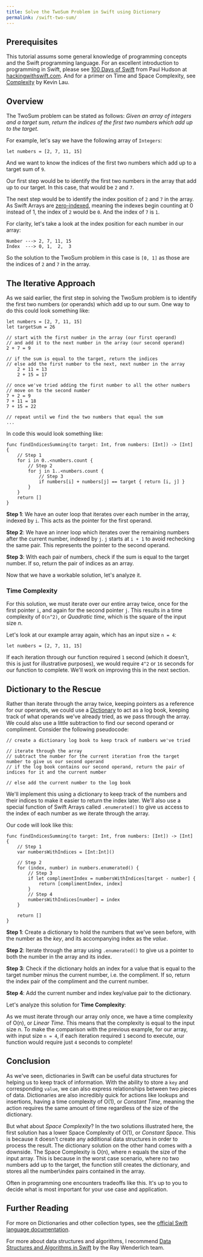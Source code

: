 ```yaml
---
title: Solve the TwoSum Problem in Swift using Dictionary
permalink: /swift-two-sum/
---
```


## Prerequisites
This tutorial assums some general knowledge of programming concepts and the Swift programming language. For an excellent introduction to programming in Swift, please see [100 Days of Swift](https://www.hackingwithswift.com/100) from Paul Hudson at [hackingwithswift.com](https://www.hackingwithswift.com/). And for a primer on Time and Space Complexity, see [Complexity](https://www.kodeco.com/books/data-structures-algorithms-in-swift/v3.0/chapters/2-complexity) by Kevin Lau.

## Overview

The TwoSum problem can be stated as follows: *Given an array of integers and a target sum, return the indices of the first two numbers which add up to the target.*

For example, let's say we have the following array of `Integers`:

`let numbers = [2, 7, 11, 15]`

And we want to know the indices of the first two numbers which add up to a target sum of `9`.

Our first step would be to identify the first two numbers in the array that add up to our target. In this case, that would be `2` and `7`. 

The next step would be to identify the index position of `2` and `7` in the array. As Swift Arrays are [zero-indexed](https://docs.swift.org/swift-book/documentation/the-swift-programming-language/collectiontypes/#Accessing-and-Modifying-an-Array), meaning the indexes begin counting at 0 instead of 1, the index of `2` would be `0`. And the index of `7` is `1`.

For clarity, let's take a look at the index position for each number in our array:

```
Number ---> 2, 7, 11, 15
Index  ---> 0, 1,  2,  3
```

So the solution to the TwoSum problem in this case is `[0, 1]` as those are the indices of `2` and `7` in the array.

## The Iterative Approach
As we said earlier, the first step in solving the TwoSum problem is to identify the first two numbers (or operands) which add up to our sum. One way to do this could look something like:

```
let numbers = [2, 7, 11, 15]
let targetSum = 26

// start with the first number in the array (our first operand)
// and add it to the next number in the array (our second operand)
2 + 7 = 9

// if the sum is equal to the target, return the indices
// else add the first number to the next, next number in the array
    2 + 11 = 13
    2 + 15 = 17
    
// once we've tried adding the first number to all the other numbers
// move on to the second number
7 + 2 = 9
7 + 11 = 18
7 + 15 = 22

// repeat until we find the two numbers that equal the sum
...
```

In code this would look something like: 

```
func findIndicesSumming(to target: Int, from numbers: [Int]) -> [Int] {
    // Step 1
    for i in 0..<numbers.count {
        // Step 2
        for j in 1..<numbers.count {
            // Step 3
            if numbers[i] + numbers[j] == target { return [i, j] }
        }
    }
    return []
}
```  

**Step 1**: We have an outer loop that iterates over each number in the array, indexed by `i`. This acts as the pointer for the first operand. 

**Step 2**: We have an inner loop which iterates over the remaining numbers after the current number, indexed by `j`. `j` starts at `i + 1` to avoid rechecking the same pair. This represents the pointer to the second operand.  

**Step 3**: With each pair of numbers, check if the sum is equal to the target number. If so, return the pair of indices as an array. 

Now that we have a workable solution, let's analyze it.

### Time Complexity
For this solution, we must iterate over our entire array twice, once for the first pointer `i`, and again for the second pointer `j`. This results in a time complexity of `O(n^2)`, or *Quadratic time*, which is the square of the input size *n*.

Let's look at our example array again, which has an input size `n = 4`:
```
let numbers = [2, 7, 11, 15]
```

If each iteration through our function required `1` second (which it doesn't, this is just for illustrative purposes), we would require `4^2` or `16` seconds for our function to complete. We'll work on improving this in the next section.

## Dictionary to the Rescue
Rather than iterate through the array twice, keeping pointers as a reference for our operands, we could use a [Dictionary](https://docs.swift.org/swift-book/documentation/the-swift-programming-language/collectiontypes#Dictionaries) to act as a log book, keeping track of what operands we've already tried, as we pass through the array. We could also use a little subtraction to find our second operand or compliment. Consider the following pseudocode:

```
// create a dictionary log book to keep track of numbers we've tried

// iterate through the array
// subtract the number for the current iteration from the target number to give us our second operand
// if the log book contains our second operand, return the pair of indices for it and the current number

// else add the current number to the log book
```

We'll implement this using a dictionary to keep track of the numbers and their indices to make it easier to return the index later. We'll also use a special function of Swift Arrays called `.enumerated()` to give us access to the index of each number as we iterate through the array. 

Our code will look like this:
```
func findIndicesSumming(to target: Int, from numbers: [Int]) -> [Int] {
    // Step 1
    var numbersWithIndices = [Int:Int]()
    
    // Step 2
    for (index, number) in numbers.enumerated() {
        // Step 3
        if let complimentIndex = numbersWithIndices[target - number] {
            return [complimentIndex, index]
        }
        // Step 4
        numbersWithIndices[number] = index
    }
    
    return []
}
```

**Step 1**: Create a dictionary to hold the numbers that we've seen before, with the number as the *key*, and its accompanying index as the *value*.

**Step 2**: Iterate through the array using `.enumerated()` to give us a pointer to both the number in the array and its index.

**Step 3**: Check if the dictionary holds an index for a value that is equal to the target number minus the current number, i.e. the compliment. If so, return the index pair of the compliment and the current number.

**Step 4**: Add the current number and index key/value pair to the dictionary.

Let's analyze this solution for **Time Complexity**:

As we must iterate through our array only once, we have a time complexity of O(n), or *Linear Time*. This means that the complexity is equal to the input size *n*. To make the comparison with the previous example, for our array, with input size `n = 4`, if each iteration required `1` second to execute, our function would require just `4` seconds to complete! 

## Conclusion
As we've seen, dictionaries in Swift can be useful data structures for helping us to keep track of information. With the ability to store a `key` and corresponding `value`, we can also express relationships between two pieces of data. Dictionaries are also incredibly quick for actions like lookups and insertions, having a time complexity of O(1), or *Constant Time*, meaning the action requires the same amount of time regardless of the size of the dictionary. 

But what about *Space Complexity*? In the two solutions illustrated here, the first solution has a lower Space Complexity of O(1), or *Constant Space*. This is because it doesn't create any additional data structures in order to process the result. The dictionary solution on the other hand comes with a downside. The Space Complexity is O(n), where *n* equals the size of the input array. This is because in the worst case scenario, where no two numbers add up to the target, the function still creates the dictionary, and stores all the number\index pairs contained in the array. 

Often in programming one encounters tradeoffs like this. It's up to you to decide what is most important for your use case and application. 

## Further Reading
For more on Dictionaries and other collection types, see the [official Swift language documentation](https://docs.swift.org/swift-book/documentation/the-swift-programming-language).

For more about data structures and algorithms, I recommend [Data Structures and Algorithms in Swift](https://www.kodeco.com/books/data-structures-algorithms-in-swift/v3.0/) by the Ray Wenderlich team.

